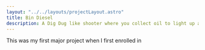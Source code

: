 ```yaml
---
layout: "../../layouts/projectLayout.astro"
title: Bin Diesel
description: A Dig Dug like shooter where you collect oil to light up a city
---
```

This was my first major project when I first enrolled in 